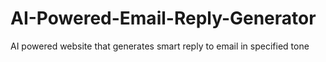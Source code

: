 # AI-Powered-Email-Reply-Generator
AI powered website that generates smart reply to email in specified tone
